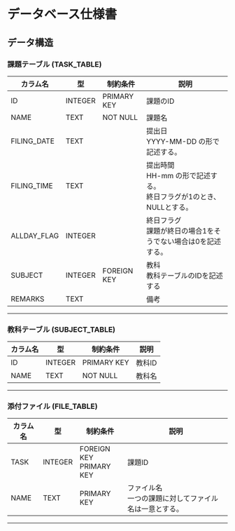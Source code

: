 # データベース仕様書

## データ構造

### 課題テーブル (TASK_TABLE)

| カラム名| 型 | 制約条件 | 説明 |
| --- | ---- | --- | --- |
| ID | INTEGER | PRIMARY KEY | 課題のID |
| NAME | TEXT | NOT NULL | 課題名 |
| FILING_DATE | TEXT | | 提出日<br>YYYY-MM-DD の形で記述する。 |
| FILING_TIME | TEXT | | 提出時間<br>HH-mm の形で記述する。<br>終日フラグが1のとき、NULLとする。|
| ALLDAY_FLAG | INTEGER | | 終日フラグ<br>課題が終日の場合1をそうでない場合は0を記述する。 |
| SUBJECT | INTEGER | FOREIGN KEY | 教科<br>教科テーブルのIDを記述する |
| REMARKS | TEXT | | 備考 |
---

### 教科テーブル (SUBJECT_TABLE)

| カラム名| 型 | 制約条件 | 説明 |
| --- | ---- | --- | --- |
| ID | INTEGER | PRIMARY KEY | 教科ID |
| NAME | TEXT | NOT NULL | 教科名 |
---

### 添付ファイル (FILE_TABLE)

| カラム名| 型 | 制約条件 | 説明 |
| --- | ---- | --- | --- |
| TASK | INTEGER | FOREIGN KEY<br>PRIMARY KEY | 課題ID |
| NAME | TEXT | PRIMARY KEY | ファイル名<br>一つの課題に対してファイル名は一意とする。 |
---